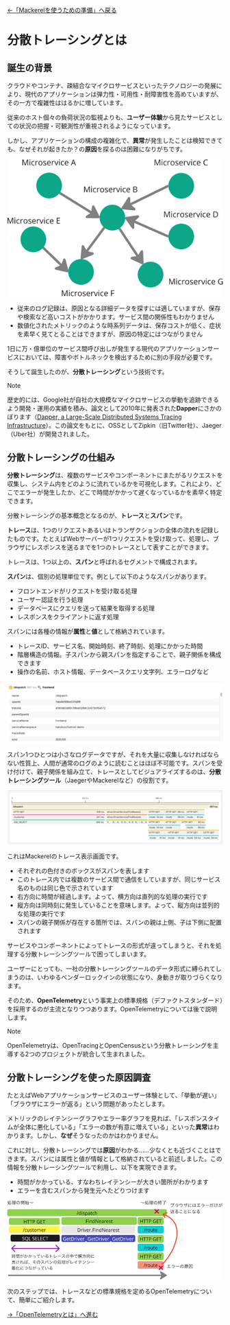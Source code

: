 [←「Mackerelを使うための準備」へ戻る](../02-mackerelsetup/README.md)

# 分散トレーシングとは

## 誕生の背景

クラウドやコンテナ、疎結合なマイクロサービスといったテクノロジーの発展により、現代のアプリケーションは弾力性・可用性・耐障害性を高めていますが、その一方で複雑性ははるかに増しています。

従来のホスト個々の負荷状況の監視よりも、**ユーザー体験**から見たサービスとしての状況の把握・可観測性が重視されるようになっています。

しかし、アプリケーションの構成の複雑化で、**異常**が発生したことは検知できても、なぜそれが起きたか？の**原因**を探るのは困難になりがちです。

![](./services.png)

- 従来のログ記録は、原因となる詳細データを探すには適していますが、保存や検索など高いコストがかかります。サービス間の関係性もわかりません
- 数値化されたメトリックのような時系列データは、保存コストが低く、症状を素早く見てとることはできますが、原因の特定にはつながりません

1日に万・億単位のサービス間呼び出しが発生する現代のアプリケーションサービスにおいては、障害やボトルネックを検出するために別の手段が必要です。

そうして誕生したのが、**分散トレーシング**という技術です。

> [!NOTE]
> 歴史的には、Google社が自社の大規模なマイクロサービスの挙動を追跡できるよう開発・運用の実績を積み、論文として2010年に発表された**Dapper**にさかのぼります（[Dapper, a Large-Scale Distributed Systems Tracing Infrastructure](https://research.google/pubs/dapper-a-large-scale-distributed-systems-tracing-infrastructure/)）。この論文をもとに、OSSとしてZipkin（旧Twitter社）、Jaeger（Uber社）が開発されました。

## 分散トレーシングの仕組み

**分散トレーシング**は、複数のサービスやコンポーネントにまたがるリクエストを収集し、システム内をどのように流れているかを可視化します。これにより、どこでエラーが発生したか、どこで時間がかかって遅くなっているかを素早く特定できます。

分散トレーシングの基本概念となるのが、**トレース**と**スパン**です。

**トレース**は、1つのリクエストあるいはトランザクションの全体の流れを記録したものです。たとえばWebサーバーが1つリクエストを受け取って、処理し、ブラウザにレスポンスを送るまでを1つのトレースとして表すことができます。

トレースは、1つ以上の、**スパン**と呼ばれるセグメントで構成されます。

**スパン**は、個別の処理単位です。例として以下のようなスパンがあります。

- フロントエンドがリクエストを受け取る処理
- ユーザー認証を行う処理
- データベースにクエリを送って結果を取得する処理
- レスポンスをクライアントに返す処理

スパンには各種の情報が**属性**と**値**として格納されています。

- トレースID、サービス名、開始時刻、終了時刻、処理にかかった時間
- 階層構造の情報。子スパンから親スパンを指定することで、親子関係を構成できます
- 操作の名前、ホスト情報、データベースクエリ文字列、エラーログなど

![](./attribute.png)

スパン1つひとつは小さなログデータですが、それを大量に収集しなければならない性質上、人間が通常のログのように読むことはほぼ不可能です。スパンを受け付けて、親子関係を組み立て、トレースとしてビジュアライズするのは、**分散トレーシングツール**（JaegerやMackerelなど）の役割です。

![](./visualize.png)

これはMackerelのトレース表示画面です。

- それぞれの色付きのボックスがスパンを表します
- このトレース内では複数のサービス間で通信をしていますが、同じサービス名のものは同じ色で示されています
- 右方向に時間が経過します。よって、横方向は直列的な処理の実行です
- 縦方向は同時刻に発生していることを意味します。よって、縦方向は並列的な処理の実行です
- スパンの親子関係が存在する箇所では、スパンの親は上側、子は下側に配置されます

サービスやコンポーネントによってトレースの形式が違ってしまうと、それを処理する分散トレーシングツールで困ってしまいます。

ユーザーにとっても、一社の分散トレーシングツールのデータ形式に縛られてしまうのは、いわゆるベンダーロックインの状態になり、身動きが取りづらくなります。

そのため、**OpenTelemetry**という事実上の標準規格（デファクトスタンダード）を採用するのが主流となりつつあります。OpenTelemetryについては後で説明します。

> [!NOTE]
> OpenTelemetryは、OpenTracingとOpenCensusという分散トレーシングを主導する2つのプロジェクトが統合して生まれました。

## 分散トレーシングを使った原因調査

たとえばWebアプリケーションサービスのユーザー体験として、「挙動が遅い」「ブラウザにエラーが返る」という問題があったとします。

メトリックのレイテンシーグラフやエラー率グラフを見れば、「レスポンスタイムが全体に悪化している」「エラーの数が有意に増えている」といった**異常**はわかります。しかし、**なぜ**そうなったのかはわかりません。

これに対し、分散トレーシングでは**原因**がわかる……少なくとも近づくことはできます。スパンには属性と値が情報として格納されていると前述しました。この情報を分散トレーシングツールで利用し、以下を実現できます。

- 時間がかかっている、すなわちレイテンシーが大きい箇所がわかります
- エラーを含むスパンから発生元へたどりつけます

![](./traceerror.png)

次のステップでは、トレースなどの標準規格を定めるOpenTelemetryについて、簡単にご紹介します。

[→「OpenTelemetryとは」へ進む](../04-opentelemetry/README.md)
